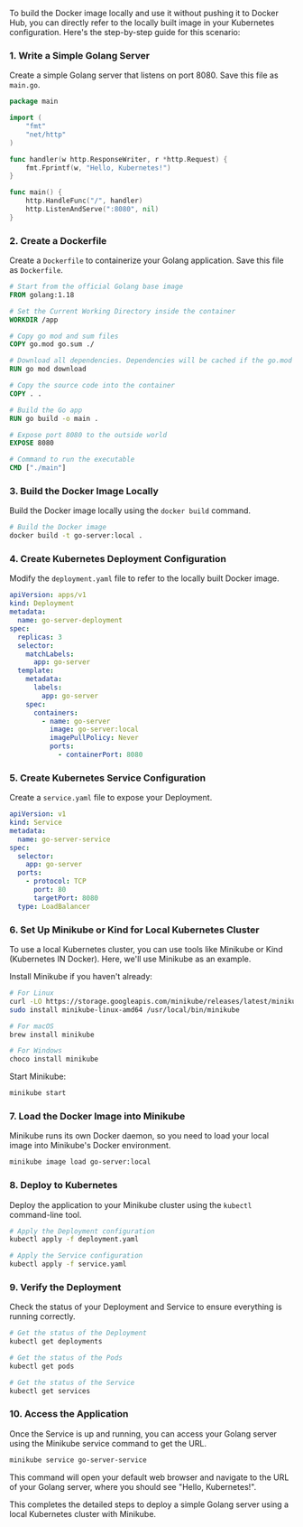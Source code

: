 To build the Docker image locally and use it without pushing it to Docker Hub, you can directly refer to the locally built image in your Kubernetes configuration. Here's the step-by-step guide for this scenario:

### 1. Write a Simple Golang Server

Create a simple Golang server that listens on port 8080. Save this file as `main.go`.

```go
package main

import (
	"fmt"
	"net/http"
)

func handler(w http.ResponseWriter, r *http.Request) {
	fmt.Fprintf(w, "Hello, Kubernetes!")
}

func main() {
	http.HandleFunc("/", handler)
	http.ListenAndServe(":8080", nil)
}
```

### 2. Create a Dockerfile

Create a `Dockerfile` to containerize your Golang application. Save this file as `Dockerfile`.

```Dockerfile
# Start from the official Golang base image
FROM golang:1.18

# Set the Current Working Directory inside the container
WORKDIR /app

# Copy go mod and sum files
COPY go.mod go.sum ./

# Download all dependencies. Dependencies will be cached if the go.mod and go.sum files are not changed
RUN go mod download

# Copy the source code into the container
COPY . .

# Build the Go app
RUN go build -o main .

# Expose port 8080 to the outside world
EXPOSE 8080

# Command to run the executable
CMD ["./main"]
```

### 3. Build the Docker Image Locally

Build the Docker image locally using the `docker build` command.

```sh
# Build the Docker image
docker build -t go-server:local .
```

### 4. Create Kubernetes Deployment Configuration

Modify the `deployment.yaml` file to refer to the locally built Docker image.

```yaml
apiVersion: apps/v1
kind: Deployment
metadata:
  name: go-server-deployment
spec:
  replicas: 3
  selector:
    matchLabels:
      app: go-server
  template:
    metadata:
      labels:
        app: go-server
    spec:
      containers:
        - name: go-server
          image: go-server:local
          imagePullPolicy: Never
          ports:
            - containerPort: 8080
```

### 5. Create Kubernetes Service Configuration

Create a `service.yaml` file to expose your Deployment.

```yaml
apiVersion: v1
kind: Service
metadata:
  name: go-server-service
spec:
  selector:
    app: go-server
  ports:
    - protocol: TCP
      port: 80
      targetPort: 8080
  type: LoadBalancer
```

### 6. Set Up Minikube or Kind for Local Kubernetes Cluster

To use a local Kubernetes cluster, you can use tools like Minikube or Kind (Kubernetes IN Docker). Here, we'll use Minikube as an example.

Install Minikube if you haven't already:

```sh
# For Linux
curl -LO https://storage.googleapis.com/minikube/releases/latest/minikube-linux-amd64
sudo install minikube-linux-amd64 /usr/local/bin/minikube

# For macOS
brew install minikube

# For Windows
choco install minikube
```

Start Minikube:

```sh
minikube start
```

### 7. Load the Docker Image into Minikube

Minikube runs its own Docker daemon, so you need to load your local image into Minikube's Docker environment.

```sh
minikube image load go-server:local
```

### 8. Deploy to Kubernetes

Deploy the application to your Minikube cluster using the `kubectl` command-line tool.

```sh
# Apply the Deployment configuration
kubectl apply -f deployment.yaml

# Apply the Service configuration
kubectl apply -f service.yaml
```

### 9. Verify the Deployment

Check the status of your Deployment and Service to ensure everything is running correctly.

```sh
# Get the status of the Deployment
kubectl get deployments

# Get the status of the Pods
kubectl get pods

# Get the status of the Service
kubectl get services
```

### 10. Access the Application

Once the Service is up and running, you can access your Golang server using the Minikube service command to get the URL.

```sh
minikube service go-server-service
```

This command will open your default web browser and navigate to the URL of your Golang server, where you should see "Hello, Kubernetes!".

This completes the detailed steps to deploy a simple Golang server using a local Kubernetes cluster with Minikube.
